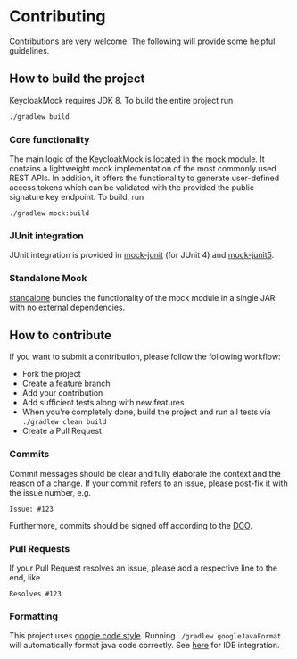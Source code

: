 # Contributing

Contributions are very welcome. The following will provide some helpful guidelines.

## How to build the project

KeycloakMock requires JDK 8. To build the entire project run

```bash
./gradlew build
```

### Core functionality

The main logic of the KeycloakMock is located in the [mock](mock) module. It contains a lightweight
mock implementation of the most commonly used REST APIs. In addition, it offers the functionality to
generate user-defined access tokens which can be validated with the provided the public signature
key endpoint. To build, run

```
./gradlew mock:build
```

### JUnit integration

JUnit integration is provided in [mock-junit](mock-junit) (for JUnit 4)
and [mock-junit5](mock-junit5).

### Standalone Mock

[standalone](standalone) bundles the functionality of the mock module in a single JAR with no
external dependencies.

## How to contribute

If you want to submit a contribution, please follow the following workflow:

* Fork the project
* Create a feature branch
* Add your contribution
* Add sufficient tests along with new features
* When you're completely done, build the project and run all tests via `./gradlew clean build`
* Create a Pull Request

### Commits

Commit messages should be clear and fully elaborate the context and the reason of a change. If your
commit refers to an issue, please post-fix it with the issue number, e.g.

```
Issue: #123
```

Furthermore, commits should be signed off according to the [DCO](DCO).

### Pull Requests

If your Pull Request resolves an issue, please add a respective line to the end, like

```
Resolves #123
```

### Formatting

This project uses [google code style](https://github.com/google/styleguide).
Running ```./gradlew googleJavaFormat```
will automatically format java code correctly.
See [here](https://github.com/google/google-java-format) for IDE integration.
